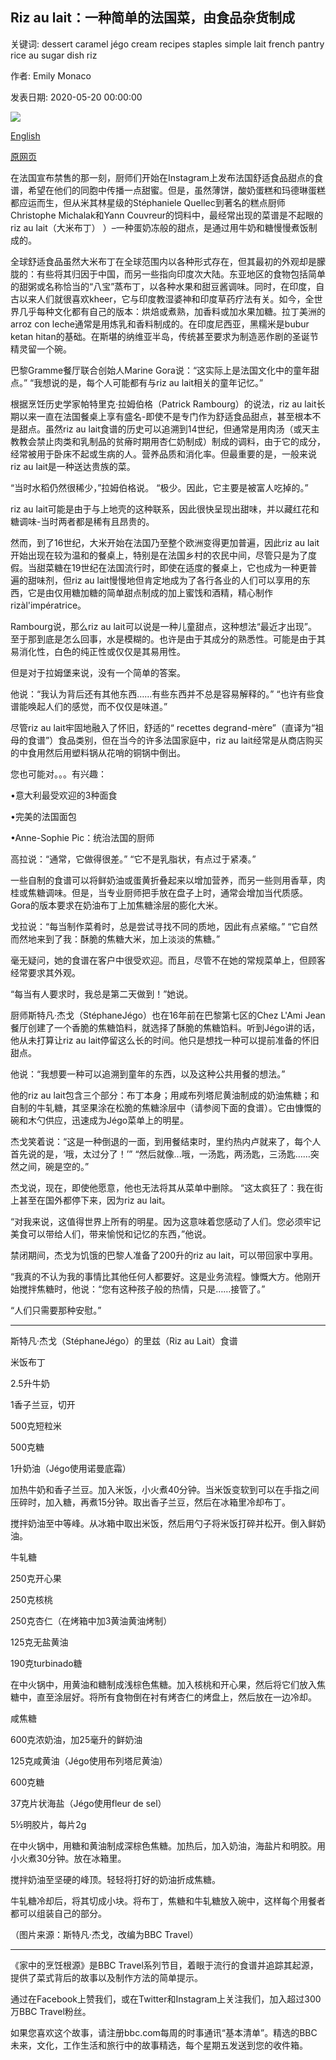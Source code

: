 ## Riz au lait：一种简单的法国菜，由食品杂货制成

关键词: dessert caramel jégo cream recipes staples simple lait french pantry rice au sugar dish riz

作者: Emily Monaco

发表日期: 2020-05-20 00:00:00

![](https://ichef.bbci.co.uk/wwfeatures/live/624_351/images/live/p0/8d/9v/p08d9vs0.jpg)

[English](Riz%20au%20lait%3A%20A%20simple%20French%20dish%20made%20from%20pantry%20staples.md)

[原网页](https://www.bbc.com/travel/story/20200520-rice-pudding-a-simple-french-dish-made-from-pantry-staples)

在法国宣布禁售的那一刻，厨师们开始在Instagram上发布法国舒适食品甜点的食谱，希望在他们的同胞中传播一点甜蜜。但是，虽然薄饼，酸奶蛋糕和玛德琳蛋糕都应运而生，但从米其林星级的Stéphaniele Quellec到著名的糕点厨师Christophe Michalak和Yann Couvreur的饲料中，最经常出现的菜谱是不起眼的riz au lait（大米布丁） ）–一种蛋奶冻般的甜点，是通过用牛奶和糖慢慢煮饭制成的。

全球舒适食品虽然大米布丁在全球范围内以各种形式存在，但其最初的外观却是朦胧的：有些将其归因于中国，而另一些指向印度次大陆。东亚地区的食物包括简单的甜粥或名称恰当的“八宝”蒸布丁，以各种水果和甜豆酱调味。同时，在印度，自古以来人们就很喜欢kheer，它与印度教湿婆神和印度草药疗法有关。如今，全世界几乎每种文化都有自己的版本：烘焙或煮熟，加香料或加水果加糖。拉丁美洲的arroz con leche通常是用炼乳和香料制成的。在印度尼西亚，黑糯米是bubur ketan hitan的基础。在斯堪的纳维亚半岛，传统甚至要求为制造恶作剧的圣诞节精灵留一个碗。

巴黎Gramme餐厅联合创始人Marine Gora说：“这实际上是法国文化中的童年甜点。” “我想说的是，每个人可能都有与riz au lait相关的童年记忆。”

根据烹饪历史学家帕特里克·拉姆伯格（Patrick Rambourg）的说法，riz au lait长期以来一直在法国餐桌上享有盛名-即使不是专门作为舒适食品甜点，甚至根本不是甜点。虽然riz au lait食谱的历史可以追溯到14世纪，但通常是用肉汤（或天主教教会禁止肉类和乳制品的贫瘠时期用杏仁奶制成）制成的调料，由于它的成分，经常被用于卧床不起或生病的人。营养品质和消化率。但最重要的是，一般来说riz au lait是一种送达贵族的菜。

“当时水稻仍然很稀少，”拉姆伯格说。 “极少。因此，它主要是被富人吃掉的。”

riz au lait可能是由于与上地壳的这种联系，因此很快呈现出甜味，并以藏红花和糖调味-当时两者都是稀有且昂贵的。

然而，到了16世纪，大米开始在法国乃至整个欧洲变得更加普遍，因此riz au lait开始出现在较为温和的餐桌上，特别是在法国乡村的农民中间，尽管只是为了度假。当甜菜糖在19世纪在法国流行时，即使在适度的餐桌上，它也成为一种更普遍的甜味剂，但riz au lait慢慢地但肯定地成为了各行各业的人们可以享用的东西，它是由仅用糖加糖的简单甜点制成的加上蜜饯和酒精，精心制作rizàl'impératrice。

Rambourg说，那么riz au lait可以说是一种儿童甜点，这种想法“最近才出现”。至于那到底是怎么回事，水是模糊的。也许是由于其成分的熟悉性。可能是由于其易消化性，白色的纯正性或仅仅是其易用性。

但是对于拉姆堡来说，没有一个简单的答案。

他说：“我认为背后还有其他东西……有些东西并不总是容易解释的。” “也许有些食谱能唤起人们的感觉，而不仅仅是味道。”

尽管riz au lait牢固地融入了怀旧，舒适的“ recettes degrand-mère”（直译为“祖母的食谱”）食品类别，但在当今的许多法国家庭中，riz au lait经常是从商店购买的中食用然后用塑料锅从花哨的铜锅中倒出。

您也可能对。。。有兴趣：

•意大利最受欢迎的3种面食

•完美的法国面包

•Anne-Sophie Pic：统治法国的厨师

高拉说：“通常，它做得很差。” “它不是乳脂状，有点过于紧凑。”

一些自制的食谱可以将鲜奶油或蛋黄折叠起来以增加营养，而另一些则用香草，肉桂或焦糖调味。但是，当专业厨师把手放在盘子上时，通常会增加当代质感。 Gora的版本要求在奶油布丁上加焦糖涂层的膨化大米。

戈拉说：“每当制作菜肴时，总是尝试寻找不同的质地，因此有点紧缩。” “它自然而然地来到了我：酥脆的焦糖大米，加上淡淡的焦糖。”

毫无疑问，她的食谱在客户中很受欢迎。而且，尽管不在她的常规菜单上，但顾客经常要求其外观。

“每当有人要求时，我总是第二天做到！”她说。

厨师斯特凡·杰戈（StéphaneJégo）也在16年前在巴黎第七区的Chez L'Ami Jean餐厅创建了一个香脆的焦糖馅料，就选择了酥脆的焦糖馅料。听到Jégo讲的话，他从未打算让riz au lait停留这么长的时间。他只是想找一种可以提前准备的怀旧甜点。

他说：“我想要一种可以追溯到童年的东西，以及这种公共用餐的想法。”

他的riz au lait包含三个部分：布丁本身；用咸布列塔尼黄油制成的奶油焦糖；和自制的牛轧糖，其坚果涂在松脆的焦糖涂层中（请参阅下面的食谱）。它由慷慨的碗和木勺供应，迅速成为Jégo菜单上的明星。

杰戈笑着说：“这是一种倒退的一面，到用餐结束时，里约热内卢就来了，每个人首先说的是，‘哦，太过分了！’” “然后就像...哦，一汤匙，两汤匙，三汤匙……突然之间，碗是空的。”

杰戈说，现在，即使他愿意，他也无法将其从菜单中删除。 “这太疯狂了：我在街上甚至在国外都停下来，因为riz au lait。

“对我来说，这值得世界上所有的明星。因为这意味着您感动了人们。您必须牢记美食可以带给人们，带来愉悦和记忆的东西，”他说。

禁闭期间，杰戈为饥饿的巴黎人准备了200升的riz au lait，可以带回家中享用。

“我真的不认为我的事情比其他任何人都要好。这是业务流程。慷慨大方。他刚开始搅拌焦糖时，他说：“您有这种孩子般的热情，只是……接管了。”

“人们只需要那种安慰。”

---

斯特凡·杰戈（StéphaneJégo）的里兹（Riz au Lait）食谱



米饭布丁

2.5升牛奶

1香子兰豆，切开

500克短粒米

500克糖

1升奶油（Jégo使用诺曼底霜）

加热牛奶和香子兰豆。加入米饭，小火煮40分钟。当米饭变软到可以在手指之间压碎时，加入糖，再煮15分钟。取出香子兰豆，然后在冰箱里冷却布丁。

搅拌奶油至中等峰。从冰箱中取出米饭，然后用勺子将米饭打碎并松开。倒入鲜奶油。

牛轧糖

250克开心果

250克核桃

250克杏仁（在烤箱中加3黄油黄油烤制）

125克无盐黄油

190克turbinado糖

在中火锅中，用黄油和糖制成浅棕色焦糖。加入核桃和开心果，然后将它们放入焦糖中，直至涂层好。将所有食物倒在衬有烤杏仁的烤盘上，然后放在一边冷却。

咸焦糖

600克浓奶油，加25毫升的鲜奶油

125克咸黄油（Jégo使用布列塔尼黄油）

600克糖

37克片状海盐（Jégo使用fleur de sel）

5½明胶片，每片2g

在中火锅中，用糖和黄油制成深棕色焦糖。加热后，加入奶油，海盐片和明胶。用小火煮30分钟。放在冰箱里。

搅拌奶油至坚硬的峰顶。轻轻将打好的奶油折成焦糖。

牛轧糖冷却后，将其切成小块。将布丁，焦糖和牛轧糖放入碗中，这样每个用餐者都可以组装自己的部分。

（图片来源：斯特凡·杰戈，改编为BBC Travel）

---

《家中的烹饪根源》是BBC Travel系列节目，着眼于流行的食谱并追踪其起源，提供了菜式背后的故事以及制作方法的简单提示。

通过在Facebook上赞我们，或在Twitter和Instagram上关注我们，加入超过300万BBC Travel粉丝。

如果您喜欢这个故事，请注册bbc.com每周的时事通讯“基本清单”。精选的BBC未来，文化，工作生活和旅行中的故事精选，每个星期五发送到您的收件箱。